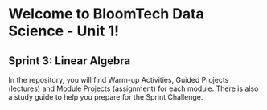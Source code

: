 # Welcome to BloomTech Data Science - Unit 1!

## Sprint 3: Linear Algebra

In the repository, you will find Warm-up Activities, Guided Projects (lectures) and Module Projects (assignment) for each module.  There is also a study guide to help you prepare for the Sprint Challenge.
